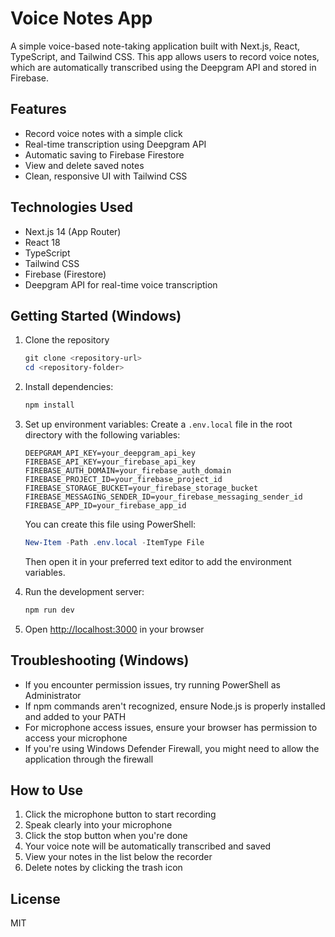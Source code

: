 # Voice Notes App

A simple voice-based note-taking application built with Next.js, React, TypeScript, and Tailwind CSS. This app allows users to record voice notes, which are automatically transcribed using the Deepgram API and stored in Firebase.

## Features

- Record voice notes with a simple click
- Real-time transcription using Deepgram API
- Automatic saving to Firebase Firestore
- View and delete saved notes
- Clean, responsive UI with Tailwind CSS

## Technologies Used

- Next.js 14 (App Router)
- React 18
- TypeScript
- Tailwind CSS
- Firebase (Firestore)
- Deepgram API for real-time voice transcription

## Getting Started (Windows)

1. Clone the repository
   ```powershell
   git clone <repository-url>
   cd <repository-folder>
   ```

2. Install dependencies:
   ```powershell
   npm install
   ```

3. Set up environment variables:
   Create a `.env.local` file in the root directory with the following variables:
   ```
   DEEPGRAM_API_KEY=your_deepgram_api_key
   FIREBASE_API_KEY=your_firebase_api_key
   FIREBASE_AUTH_DOMAIN=your_firebase_auth_domain
   FIREBASE_PROJECT_ID=your_firebase_project_id
   FIREBASE_STORAGE_BUCKET=your_firebase_storage_bucket
   FIREBASE_MESSAGING_SENDER_ID=your_firebase_messaging_sender_id
   FIREBASE_APP_ID=your_firebase_app_id
   ```

   You can create this file using PowerShell:
   ```powershell
   New-Item -Path .env.local -ItemType File
   ```
   
   Then open it in your preferred text editor to add the environment variables.

4. Run the development server:
   ```powershell
   npm run dev
   ```

5. Open [http://localhost:3000](http://localhost:3000) in your browser

## Troubleshooting (Windows)

- If you encounter permission issues, try running PowerShell as Administrator
- If npm commands aren't recognized, ensure Node.js is properly installed and added to your PATH
- For microphone access issues, ensure your browser has permission to access your microphone
- If you're using Windows Defender Firewall, you might need to allow the application through the firewall

## How to Use

1. Click the microphone button to start recording
2. Speak clearly into your microphone
3. Click the stop button when you're done
4. Your voice note will be automatically transcribed and saved
5. View your notes in the list below the recorder
6. Delete notes by clicking the trash icon

## License

MIT